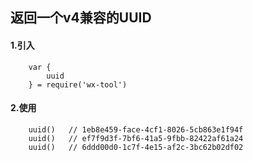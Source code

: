 ## 返回一个v4兼容的UUID

#### 1.引入

```
    var {
        uuid
    } = require('wx-tool')
```

#### 2.使用

```
    uuid()   // 1eb8e459-face-4cf1-8026-5cb863e1f94f
    uuid()   // ef7f9d3f-7bf6-41a5-9fbb-82422af61a24
    uuid()   // 6ddd00d0-1c7f-4e15-af2c-3bc62b02df02
```